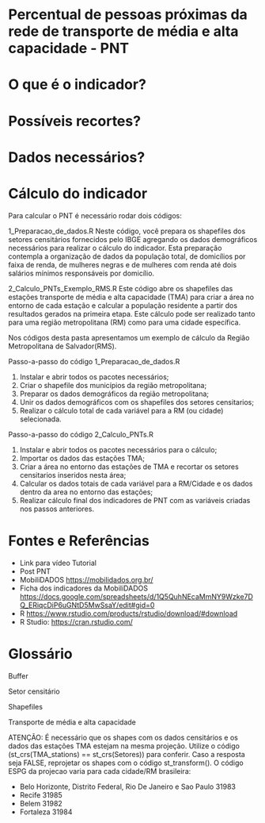 # Percentual de pessoas próximas da rede de transporte de média e alta capacidade - PNT

# O que é o indicador?

# Possíveis recortes?

# Dados necessários?

# Cálculo do indicador
Para calcular o PNT é necessário rodar dois códigos:

1_Preparacao_de_dados.R
Neste código, você prepara os shapefiles dos setores censitários fornecidos pelo IBGE agregando os dados demográficos necessários para realizar o cálculo do indicador. Esta preparação contempla a organização de dados da população total, de domicílios por faixa de renda, de mulheres negras e de mulheres com renda até dois salários mínimos responsáveis por domicílio.

2_Calculo_PNTs_Exemplo_RMS.R
Este código abre os shapefiles das estações transporte de média e alta capacidade (TMA) para criar a área no entorno de cada estação e calcular a população residente a partir dos resultados gerados na primeira etapa. Este cálculo pode ser realizado tanto para uma região metropolitana (RM) como para uma cidade específica.

Nos códigos desta pasta apresentamos um exemplo de cálculo da Região Metropolitana de Salvador(RMS). 

Passo-a-passo do código 1_Preparacao_de_dados.R
1. Instalar e abrir todos os pacotes necessários;
2. Criar o shapefile dos municípios da região metropolitana;
3. Preparar os dados demográficos da região metropolitana;
4. Unir os dados demográficos com os shapefiles dos setores censitarios;
5. Realizar o cálculo total de cada variável para a RM (ou cidade) selecionada.

Passo-a-passo do código 2_Calculo_PNTs.R
1. Instalar e abrir todos os pacotes necessários para o cálculo;
2. Importar os dados das estações TMA;
3. Criar a área no entorno das estações de TMA e recortar os setores censitarios inseridos nesta área;
4. Calcular os dados totais de cada variável para a RM/Cidade e os dados dentro da area no entorno das estações;
5. Realizar cálculo final dos indicadores de PNT com as variáveis criadas nos passos anteriores.

# Fontes e Referências
- Link para vídeo Tutorial
- Post PNT
- MobiliDADOS https://mobilidados.org.br/
- Ficha dos indicadores da MobiliDADOS https://docs.google.com/spreadsheets/d/1Q5QuhNEcaMmNY9Wzke7DQ_ERiqcDiP6uGNtD5MwSsaY/edit#gid=0
- R  https://www.rstudio.com/products/rstudio/download/#download  
- R Studio: https://cran.rstudio.com/  

# Glossário

Buffer

Setor censitário

Shapefiles

Transporte de média e alta capacidade

ATENÇÃO: É necessário que os shapes com os dados censitários e os dados das estações TMA estejam na mesma projeção.
Utilize o código (st_crs(TMA_stations) ==  st_crs(Setores)) para conferir. Caso a resposta seja FALSE, reprojetar os shapes com o código st_transform(). O código ESPG da projecao varia para cada cidade/RM brasileira:
   - Belo Horizonte, Distrito Federal, Rio De Janeiro e Sao Paulo 31983
   - Recife 31985
   - Belem 31982
   - Fortaleza 31984
